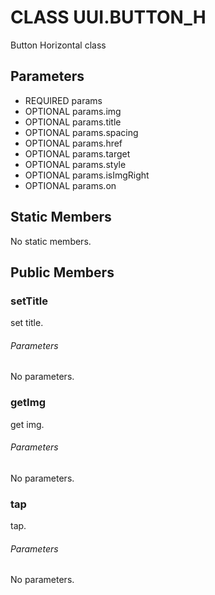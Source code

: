 # CLASS UUI.BUTTON_H
Button Horizontal class
## Parameters
* REQUIRED params 
* OPTIONAL params.img 
* OPTIONAL params.title 
* OPTIONAL params.spacing 
* OPTIONAL params.href 
* OPTIONAL params.target 
* OPTIONAL params.style 
* OPTIONAL params.isImgRight 
* OPTIONAL params.on 

## Static Members
No static members.
## Public Members
### setTitle
set title.
###### Parameters
No parameters.
### getImg
get img.
###### Parameters
No parameters.
### tap
tap.
###### Parameters
No parameters.
